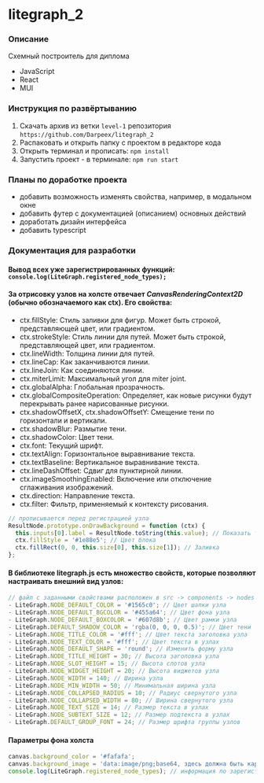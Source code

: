 # litegraph_2

### Описание

Схемный построитель для диплома

- JavaScript
- React
- MUI

### Инструкция по развёртыванию

1. Скачать архив из ветки `level-1` репозитория `https://github.com/Darpeex/litegraph_2`
2. Распаковать и открыть папку с проектом в редакторе кода
3. Открыть терминал и прописать: `npm install`
4. Запустить проект - в терминале: `npm run start`

### Планы по доработке проекта

- добавить возможность изменять свойства, например, в модальном окне
- добавить футер с документацией (описанием) основных действий
- доработать дизайн интерфейса
- добавить typescript

### Документация для разработки

#### Вывод всех уже зарегистрированных функций: `console.log(LiteGraph.registered_node_types);`

#### За отрисовку узлов на холсте отвечает _CanvasRenderingContext2D_ (обычно обозначаемого как ctx). Его свойства:

- ctx.fillStyle: Стиль заливки для фигур. Может быть строкой, представляющей цвет, или градиентом.
- ctx.strokeStyle: Стиль линии для путей. Может быть строкой, представляющей цвет, или градиентом.
- ctx.lineWidth: Толщина линии для путей.
- ctx.lineCap: Как заканчиваются линии.
- ctx.lineJoin: Как соединяются линии.
- ctx.miterLimit: Максимальный угол для miter joint.
- ctx.globalAlpha: Глобальная прозрачность.
- ctx.globalCompositeOperation: Определяет, как новые рисунки будут перекрывать ранее нарисованные рисунки.
- ctx.shadowOffsetX, ctx.shadowOffsetY: Смещение тени по горизонтали и вертикали.
- ctx.shadowBlur: Размытие тени.
- ctx.shadowColor: Цвет тени.
- ctx.font: Текущий шрифт.
- ctx.textAlign: Горизонтальное выравнивание текста.
- ctx.textBaseline: Вертикальное выравнивание текста.
- ctx.lineDashOffset: Сдвиг для пунктирной линии.
- ctx.imageSmoothingEnabled: Включение или отключение сглаживания изображений.
- ctx.direction: Направление текста.
- ctx.filter: Фильтр, применяемый к контексту рисования.

```javascript
// прописывается перед регистрацией узла
ResultNode.prototype.onDrawBackground = function (ctx) {
  this.inputs[0].label = ResultNode.toString(this.value); // Показать текущее значение
  ctx.fillStyle = '#1e88e5'; // Цвет блока
  ctx.fillRect(0, 0, this.size[0], this.size[1]); // Заливка
};
```

#### В библиотеке litegraph.js есть множество свойств, которые позволяют настраивать внешний вид узлов:

```javascript
// файл с заданными свойствами расположен в src -> components -> nodes -> nodeStyles
- LiteGraph.NODE_DEFAULT_COLOR = '#1565c0'; // Цвет шапки узла
- LiteGraph.NODE_DEFAULT_BGCOLOR = '#455a64'; // Цвет фона узла
- LiteGraph.NODE_DEFAULT_BOXCOLOR = '#607d8b'; // Цвет рамки узла
- LiteGraph.DEFAULT_SHADOW_COLOR = 'rgba(0, 0, 0, 0.5)'; // Цвет тени
- LiteGraph.NODE_TITLE_COLOR = '#fff'; // Цвет текста заголовка узла
- LiteGraph.NODE_TEXT_COLOR = '#fff'; // Цвет текста в узлах
- LiteGraph.NODE_DEFAULT_SHAPE = 'round'; // Изменить форму узла
- LiteGraph.NODE_TITLE_HEIGHT = 30; // Высота заголовка узла
- LiteGraph.NODE_SLOT_HEIGHT = 15; // Высота слотов узла
- LiteGraph.NODE_WIDGET_HEIGHT = 20; // Высота виджетов узла
- LiteGraph.NODE_WIDTH = 140; // Ширина узла
- LiteGraph.NODE_MIN_WIDTH = 50; // Минимальная ширина узла
- LiteGraph.NODE_COLLAPSED_RADIUS = 10; // Радиус свернутого узла
- LiteGraph.NODE_COLLAPSED_WIDTH = 80; // Ширина свернутого узла
- LiteGraph.NODE_TEXT_SIZE = 14; // Размер текста в узлах
- LiteGraph.NODE_SUBTEXT_SIZE = 12; // Размер подтекста в узлах
- LiteGraph.DEFAULT_GROUP_FONT = 24; // Размер шрифта группы узлов
```

#### Параметры фона холста

```javascript
canvas.background_color = '#fafafa';
canvas.background_image = 'data:image/png;base64, здесь должна быть картинка в кодировке base64';
console.log(LiteGraph.registered_node_types); // информация по зарегистрированным узлам
```

<!-- Ссылка на автора иконки приложения https://www.freepik.com/icon/graphic-file_803122#fromView=search&term=%D1%81%D1%85%D0%B5%D0%BC%D0%BD%D1%8B%D0%B9+%D1%80%D0%B5%D0%B4%D0%B0%D0%BA%D1%82%D0%BE%D1%80&track=ais&page=1&position=2&uuid=38266817-1e90-4215-9810-e15e680179a4 -->

